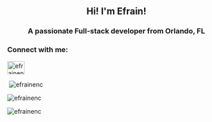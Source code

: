 <h2 align='center'>Hi! I'm Efrain!</h2>
<h3 align="center">A passionate Full-stack developer from Orlando, FL</h3>

<h3 align="left">Connect with me:</h3>
<p align="left">
<a href="https://linkedin.com/in/efrainencarnacion" target="blank"><img align="center" src="https://raw.githubusercontent.com/rahuldkjain/github-profile-readme-generator/master/src/images/icons/Social/linked-in-alt.svg" alt="efrainencarnacion" height="30" width="40" /></a>
</p>

<p>&nbsp;<img align="center" src="https://github-readme-stats.vercel.app/api?username=efrainenc&show_icons=true&theme=dark" alt="efrainenc" /></p>

<p><img align="center" src="https://streak-stats.demolab.com/?user=DenverCoder1&theme=dark" alt="efrainenc" /></p>
<img align="center" src="https://visitor-badge.glitch.me/badge?page_id=page.id&left_color=green&right_color=red" alt="efrainenc" />
